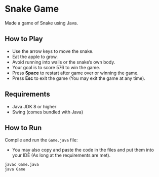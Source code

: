 # Snake Game

Made a game of Snake using Java.

## How to Play

- Use the arrow keys to move the snake.
- Eat the apple to grow.
- Avoid running into walls or the snake’s own body.
- Your goal is to score 576 to win the game.
- Press **Space** to restart after game over or winning the game.
- Press **Esc** to exit the game (You may exit the game at any time).

## Requirements

- Java JDK 8 or higher
- Swing (comes bundled with Java)

## How to Run

Compile and run the `Game.java` file:

- You may also copy and paste the code in the files and put them into your IDE (As long at the requirements are met).

```bash
javac Game.java
java Game